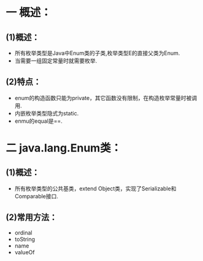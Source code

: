 # 一  概述：
## (1)概述：
- 所有枚举类型是Java中Enum类的子类,枚举类型E的直接父类为Enum<E>.
- 当需要一组固定常量时就需要枚举.

## (2)特点：
- enum的构造函数只能为private，其它函数没有限制，在构造枚举常量时被调用.
- 内嵌枚举类型隐式为static.
- enmu的equal是==.

# 二 java.lang.Enum类： 
## (1)概述：
- 所有枚举类型的公共基类，extend Object类，实现了Serializable和Comparable接口.

## (2)常用方法：
- ordinal
- toString
- name
- valueOf
